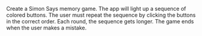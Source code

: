 Create a Simon Says memory game. The app will light up a sequence of colored buttons. The user must repeat the sequence by clicking the buttons in the correct order. Each round, the sequence gets longer. The game ends when the user makes a mistake.
